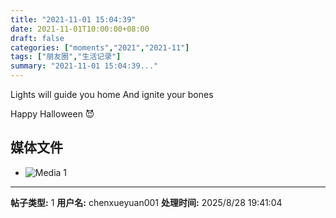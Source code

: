 ```yaml
---
title: "2021-11-01 15:04:39"
date: 2021-11-01T10:00:00+08:00
draft: false
categories: ["moments","2021","2021-11"]
tags: ["朋友圈","生活记录"]
summary: "2021-11-01 15:04:39..."
---
```


Lights will guide you home
And ignite your bones

Happy Halloween 😈

## 媒体文件

- ![Media 1](/Moments/photos/2021-11-01/202111011504390.jpg)

---

**帖子类型:** 1
**用户名:** chenxueyuan001
**处理时间:** 2025/8/28 19:41:04
